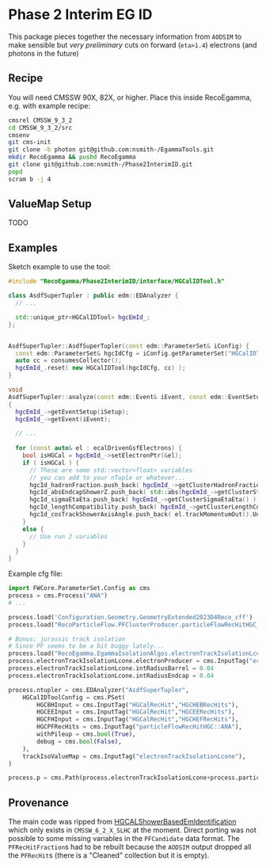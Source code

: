 Phase 2 Interim EG ID
=====================
This package pieces together the necessary information from `AODSIM` to make 
sensible but *very preliminary* cuts on forward (`eta>1.4`) electrons (and photons in the future)

Recipe
------
You will need CMSSW 90X, 82X, or higher.
Place this inside RecoEgamma, e.g. with example recipe:
```bash
cmsrel CMSSW_9_3_2
cd CMSSW_9_3_2/src
cmsenv
git cms-init
git clone -b photon git@github.com:nsmith-/EgammaTools.git
mkdir RecoEgamma && pushd RecoEgamma
git clone git@github.com:nsmith-/Phase2InterimID.git
popd
scram b -j 4
```

ValueMap Setup
--------------
TODO

Examples
--------
Sketch example to use the tool:
```c++
#include "RecoEgamma/Phase2InterimID/interface/HGCalIDTool.h"

class AsdfSuperTupler : public edm::EDAnalyzer {
  // ...

  std::unique_ptr<HGCalIDTool> hgcEmId_;
};


AsdfSuperTupler::AsdfSuperTupler(const edm::ParameterSet& iConfig) {
  const edm::ParameterSet& hgcIdCfg = iConfig.getParameterSet("HGCalIDToolConfig");
  auto cc = consumesCollector();
  hgcEmId_.reset( new HGCalIDTool(hgcIdCfg, cc) );
}

void
AsdfSuperTupler::analyze(const edm::Event& iEvent, const edm::EventSetup& iSetup)
{
  hgcEmId_->getEventSetup(iSetup);
  hgcEmId_->getEvent(iEvent);

  // ...
  
  for (const auto& el : ecalDrivenGsfElectrons) {
    bool isHGCal = hgcEmId_->setElectronPtr(&el);
    if ( isHGCal ) {
      // These are some std::vector<float> variables
      // you can add to your nTuple or whatever...
      hgcId_hadronFraction.push_back( hgcEmId_->getClusterHadronFraction() );
      hgcId_absEndcapShowerZ.push_back( std::abs(hgcEmId_->getClusterStartPosition().z()) );
      hgcId_sigmaEtaEta.push_back( hgcEmId_->getClusterSigmaEtaEta() );
      hgcId_lengthCompatibility.push_back( hgcEmId_->getClusterLengthCompatibility() );
      hgcId_cosTrackShowerAxisAngle.push_back( el.trackMomentumOut().Unit().Dot(hgcEmId_->getClusterShowerAxis().Unit()) );
    }
    else {
      // Use run 2 variables
    }
  }
}
```

Example cfg file:
```python
import FWCore.ParameterSet.Config as cms
process = cms.Process("ANA")
# ...

process.load('Configuration.Geometry.GeometryExtended2023D4Reco_cff')
process.load("RecoParticleFlow.PFClusterProducer.particleFlowRecHitHGC_cff")

# Bonus: jurassic track isolation
# Since PF seems to be a bit buggy lately...
process.load("RecoEgamma.EgammaIsolationAlgos.electronTrackIsolationLcone_cfi")
process.electronTrackIsolationLcone.electronProducer = cms.InputTag("ecalDrivenGsfElectrons")
process.electronTrackIsolationLcone.intRadiusBarrel = 0.04
process.electronTrackIsolationLcone.intRadiusEndcap = 0.04

process.ntupler = cms.EDAnalyzer("AsdfSuperTupler",
    HGCalIDToolConfig = cms.PSet(
        HGCBHInput = cms.InputTag("HGCalRecHit","HGCHEBRecHits"),
        HGCEEInput = cms.InputTag("HGCalRecHit","HGCEERecHits"),
        HGCFHInput = cms.InputTag("HGCalRecHit","HGCHEFRecHits"),
        HGCPFRecHits = cms.InputTag("particleFlowRecHitHGC::ANA"),
        withPileup = cms.bool(True),
        debug = cms.bool(False),
    ),
    trackIsoValueMap = cms.InputTag("electronTrackIsolationLcone"),
)

process.p = cms.Path(process.electronTrackIsolationLcone+process.particleFlowRecHitHGCSeq+process.ntupler)
```

Provenance
----------
The main code was ripped from [HGCALShowerBasedEmIdentification](https://github.com/cms-sw/cmssw/blob/CMSSW_6_2_X_SLHC/RecoEcal/EgammaClusterAlgos/src/HGCALShowerBasedEmIdentification.cc) which only exists in `CMSSW_6_2_X_SLHC` at the moment.  Direct porting was not possible to some missing variables in the `PFCandidate` data format.  The `PFRecHitFraction`s had to be rebuilt because the `AODSIM` output dropped all the `PFRecHit`s (there is a "Cleaned" collection but it is empty).
